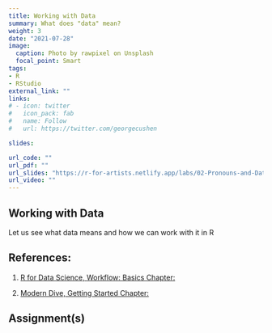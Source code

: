 ```yaml
---
title: Working with Data
summary: What does "data" mean?
weight: 3
date: "2021-07-28"
image:
  caption: Photo by rawpixel on Unsplash
  focal_point: Smart
tags:
- R
- RStudio
external_link: ""
links:
# - icon: twitter
#   icon_pack: fab
#   name: Follow
#   url: https://twitter.com/georgecushen

slides: 

url_code: ""
url_pdf: ""
url_slides: "https://r-for-artists.netlify.app/labs/02-Pronouns-and-Data.html"
url_video: ""
---
```


## Working with Data

Let us see what data means and how we can work with it in R


## References:
1. [R for Data Science, Workflow: Basics Chapter:](http://r4ds.had.co.nz/workflow-basics.html)

2. [Modern Dive, Getting Started Chapter:](http://moderndive.com/2-getting-started.html)


## Assignment(s)

